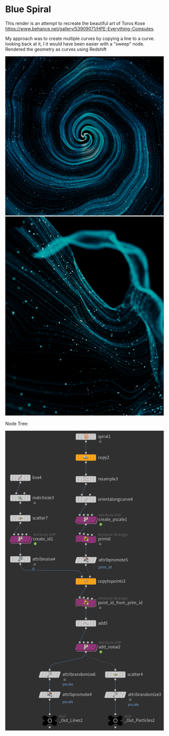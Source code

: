 #  Blue Spiral
This render is an attempt to recreate the beautiful art of Toros Kose https://www.behance.net/gallery/53909071/HPE-Everything-Computes.

My approach was to create multiple curves by copying a line to a curve. looking back at it, I it would have been easier with a "sweep" node.
Rendered the geometry as curves using Redshift

<img src="Images/2021_10_05 Blue_Spiral.jpg" width = 1024 >
<img src="Images/2021_10_05 Blue_Wires.jpg" width = 1024 >


Node Tree:

<img src="Images/Node Tree.png"  >
